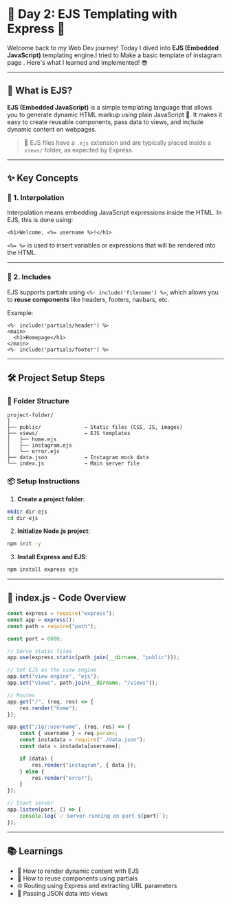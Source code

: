 # 📄 Day 2: EJS Templating with Express 🚀

Welcome back to my Web Dev journey! Today I dived into **EJS (Embedded JavaScript)** templating engine.I tried to Make a basic template of instagram page . Here's what I learned and implemented! 😎

---

## 🧠 What is EJS?

**EJS (Embedded JavaScript)** is a simple templating language that allows you to generate dynamic HTML markup using plain JavaScript 🧩. It makes it easy to create reusable components, pass data to views, and include dynamic content on webpages.

> 🔗 EJS files have a `.ejs` extension and are typically placed inside a `views/` folder, as expected by Express.

---

## ✨ Key Concepts

### 📌 1. **Interpolation**
Interpolation means embedding JavaScript expressions inside the HTML. In EJS, this is done using:

```ejs
<h1>Welcome, <%= username %>!</h1>
```

`<%= %>` is used to insert variables or expressions that will be rendered into the HTML.

---

### 📌 2. **Includes**
EJS supports partials using `<%- include('filename') %>`, which allows you to **reuse components** like headers, footers, navbars, etc.

Example:
```ejs
<%- include('partials/header') %>
<main>
  <h1>Homepage</h1>
</main>
<%- include('partials/footer') %>
```

---

## 🛠️ Project Setup Steps

### 📁 Folder Structure
```
project-folder/
│
├── public/              → Static files (CSS, JS, images)
├── views/               → EJS templates
│   ├── home.ejs
│   ├── instagram.ejs
│   └── error.ejs
├── data.json            → Instagram mock data
└── index.js             → Main server file
```

### 📦 Setup Instructions

1. **Create a project folder**:
```bash
mkdir dir-ejs
cd dir-ejs
```

2. **Initialize Node.js project**:
```bash
npm init -y
```

3. **Install Express and EJS**:
```bash
npm install express ejs
```

---

## 📄 index.js - Code Overview

```js
const express = require("express");
const app = express();
const path = require("path");

const port = 8080;

// Serve static files
app.use(express.static(path.join(__dirname, "public")));

// Set EJS as the view engine
app.set("view engine", "ejs");
app.set("views", path.join(__dirname, "/views"));

// Routes
app.get("/", (req, res) => {
    res.render("home");
});

app.get("/ig/:username", (req, res) => {
    const { username } = req.params;
    const instadata = require("./data.json");
    const data = instadata[username];

    if (data) {
        res.render("instagram", { data });
    } else {
        res.render("error");
    }
});

// Start server
app.listen(port, () => {
    console.log(`✅ Server running on port ${port}`);
});
```

---

## 📚 Learnings

- 📄 How to render dynamic content with EJS
- 🧩 How to reuse components using partials
- 🌐 Routing using Express and extracting URL parameters
- 🧠 Passing JSON data into views

